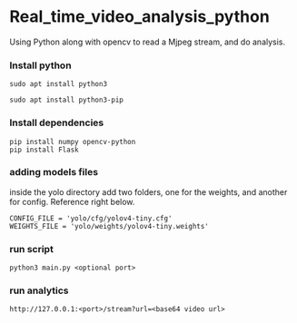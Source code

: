 # Real_time_video_analysis_python

Using Python along with opencv to read a Mjpeg stream, and do analysis.

### Install python

```
sudo apt install python3

sudo apt install python3-pip
```
### Install dependencies

```
pip install numpy opencv-python
pip install Flask
```

### adding models files

inside the yolo directory add two folders, one for the weights, and another for config. Reference right below.

```
CONFIG_FILE = 'yolo/cfg/yolov4-tiny.cfg'
WEIGHTS_FILE = 'yolo/weights/yolov4-tiny.weights'
```

### run script

```
python3 main.py <optional port>   
```
### run analytics

```
http://127.0.0.1:<port>/stream?url=<base64 video url>
```
